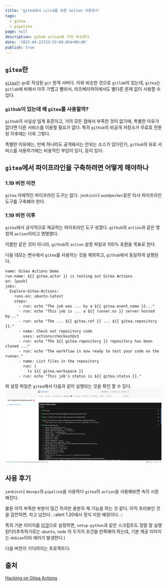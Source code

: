 ```yaml
---
title: 'gitea에서 ci/cd를 위한 action 사용하기'
tags:
  - gitea
  - pipeline
page: null
description: gihub action와 거의 비슷하다
date: '2023-04-21T23:33:09.854+09:00'
publish: true
---
```


## `gitea`란
[`gitea`](https://gitea.io/)는 `go`로 작성된 `git` 원격 서버다. 이와 비슷한 것으로 `gitlab`이 있는데, `gitea`는 `gitlab`에 비해서 아주 가볍고 빨라서, 라즈베리파이에서도 별다른 문제 없이 사용할 수 있다.

### `github`이 있는데 왜 `gitea`를 사용할까?
`github`이 사실상 업계 표준이고, 거의 모든 점에서 부족한 것이 없기에, 특별한 이유가 없다면 다른 서비스를 이용할 필요가 없다. 특히 `github`의 비공개 저장소가 무료로 전환된 이후에는 더욱 그렇다.

특별한 이유에는, 만에 하나라도 공개돼서는 안되는 소스가 있다던가, `github`의 유료 서비스를 사용하기에는 비용적인 부담이 있다, 등이 있다.

## `gitea`에서 파이프라인을 구축하려면 어떻게 해야하나
### 1.19 버전 이전
`gitea` 자체적인 파이프라인 도구는 없다. `jenkins`나 `woodpecker`같은 타사 파이프라인 도구를 구축해야 한다.
### 1.19 버전 이후
`gitea`에서 공식적으로 제공하는 파이프라인 도구 생겼다. `github`의 `action`과 같은 명칭의 `action`이라고 명명했다.

이름만 같은 것이 아니라, `github`의 `action` 설정 파일과 100% 호환을 목표로 한다.

다음 데모는 변수에서 `gitea`를 사용하는 것을 제외하고, `github`에서 동일하게 실행된다.
```yaml[demo.yaml]
name: Gitea Actions Demo
run-name: ${{ gitea.actor }} is testing out Gitea Actions
on: [push]
jobs:
  Explore-Gitea-Actions:
    runs-on: ubuntu-latest
    steps:
      - run: echo "The job was ... by a ${{ gitea.event_name }}..."
      - run: echo "This job is ... a ${{ runner.os }} server hosted by..."
      - run: echo "The ... ${{ gitea.ref }} ... ${{ gitea.repository }}."
      - name: Check out repository code
        uses: actions/checkout@v3
      - run: echo "The ${{ gitea.repository }} repository has been cloned ..."
      - run: echo "The workflow is now ready to test your code on the runner."
      - name: List files in the repository
        run: |
          ls ${{ gitea.workspace }}          
      - run: echo "This job's status is ${{ gitea.status }}."
```

위 설정 파일은 `gitea`에서 다음과 같이 실행되는 것을 확인 할 수 있다.
![](/images/other/gitea-action/gitea-action-demo.png)

## 사용 후기
`jenkins`나 `devops`의 `pipeline`을 사용하다 `gitea`의 `action`을 사용해보면 속이 시원해진다. 

물론 아직 부족한 부분이 많긴 하지만 충분히 제 기능을 하는 것 같다. 아직 프리뷰인 것을 감안하면, 차고 넘친다.
::alert
1.20에서 정식 지원 예정이다.
::

특히 기본 이미지를 [이것](https://github.com/myoung34/docker-github-actions-runner)으로 설정하면, `setup-python`과 같은 스크립트도 정말 잘 실행된다!(추측하기로는 `ubuntu`, `node` 이 두가지 조건을 만족해야 하는데, 기본 제공 이미지는 `debian`이라 에러가 발생한다.)

다음 버전이 기다려지는 프로젝트다.

## 출처
[Hacking on Gitea Actions](https://blog.gitea.io/2023/03/hacking-on-gitea-actions/)